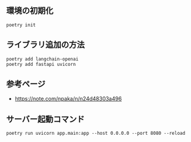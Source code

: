 ## 環境の初期化

```
poetry init
```

## ライブラリ追加の方法

```
poetry add langchain-openai
poetry add fastapi uvicorn
```

## 参考ページ

- https://note.com/npaka/n/n24d48303a496

## サーバー起動コマンド
```
poetry run uvicorn app.main:app --host 0.0.0.0 --port 8080 --reload
```
